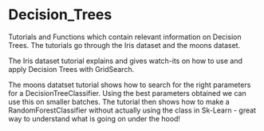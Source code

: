 # Decision_Trees

Tutorials and Functions which contain relevant information on Decision Trees. The tutorials go through the Iris dataset and the moons dataset. 

The Iris dataset tutorial explains and gives watch-its on how to use and apply Decision Trees with GridSearch. 

The moons datatset tutorial shows how to search for the right parameters for a DecisionTreeClassifier. Using the best parameters obtained we can use this on smaller batches. The tutorial then shows how to make a RandomForestClassifier without actually using the class in Sk-Learn - great way to understand what is going on under the hood!


